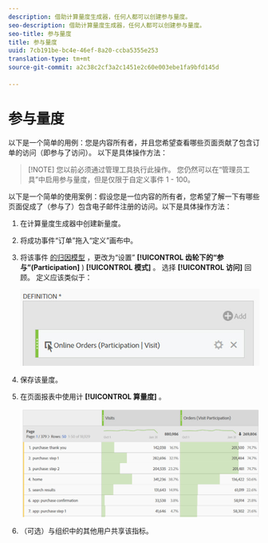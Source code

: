 ```yaml
---
description: 借助计算量度生成器，任何人都可以创建参与量度。
seo-description: 借助计算量度生成器，任何人都可以创建参与量度。
seo-title: 参与量度
title: 参与量度
uuid: 7cb191be-bc4e-46ef-8a20-ccba5355e253
translation-type: tm+mt
source-git-commit: a2c38c2cf3a2c1451e2c60e003ebe1fa9bfd145d

---
```



# 参与量度

以下是一个简单的用例：您是内容所有者，并且您希望查看哪些页面贡献了包含订单的访问（即参与了访问）。 以下是具体操作方法：

> [!NOTE] 您以前必须通过管理工具执行此操作。 您仍然可以在“管理员工具”中启用参与量度，但是仅限于自定义事件 1 - 100。

以下是一个简单的使用案例：假设您是一位内容的所有者，您希望了解一下有哪些页面促成了（参与了）包含电子邮件注册的访问。以下是具体操作方法：

1. 在计算量度生成器中创建新量度。
1. 将成功事件“订单”拖入“定义”画布中。
1. 将该事件 [的归因模型](../../../../../components/c-calcmetrics/c-workflow/cm-workflow/c-build-metrics/m-metric-type-alloc.md#concept_B7A1FCFEFA9D4C4883208ACE8C9C8E5E) ，更改为“设置” **[!UICONTROL 齿轮下的“参与”(Participation]** ) **[!UICONTROL 模式]** 。 选择 **[!UICONTROL 访问]** 回顾。 定义应该类似于：

   ![](assets/participation.png)

1. 保存该量度。
1. 在页面报表中使用计 **[!UICONTROL 算量度]** 。

   ![](assets/participation-pages.png)

1. （可选）与组织中的其他用户共享该指标。

